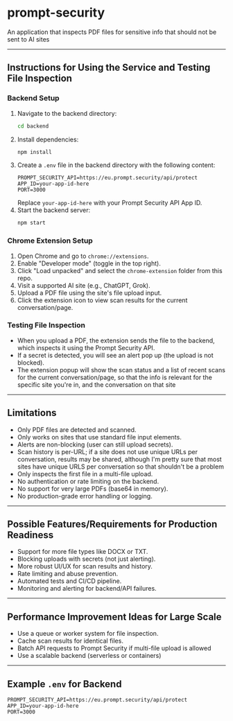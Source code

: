 # prompt-security
An application that inspects PDF files for sensitive info that should not be sent to AI sites

---

## Instructions for Using the Service and Testing File Inspection

### Backend Setup
1. Navigate to the backend directory:
   ```sh
   cd backend
   ```
2. Install dependencies:
   ```sh
   npm install
   ```
3. Create a `.env` file in the backend directory with the following content:
   ```env
   PROMPT_SECURITY_API=https://eu.prompt.security/api/protect
   APP_ID=your-app-id-here
   PORT=3000
   ```
   Replace `your-app-id-here` with your Prompt Security API App ID.
4. Start the backend server:
   ```sh
   npm start
   ```

### Chrome Extension Setup
1. Open Chrome and go to `chrome://extensions`.
2. Enable "Developer mode" (toggle in the top right).
3. Click "Load unpacked" and select the `chrome-extension` folder from this repo.
4. Visit a supported AI site (e.g., ChatGPT, Grok).
5. Upload a PDF file using the site's file upload input.
6. Click the extension icon to view scan results for the current conversation/page.

### Testing File Inspection
- When you upload a PDF, the extension sends the file to the backend, which inspects it using the Prompt Security API.
- If a secret is detected, you will see an alert pop up (the upload is not blocked).
- The extension popup will show the scan status and a list of recent scans for the current conversation/page, so that the info is relevant for the specific site you're in, and the conversation on that site

---

## Limitations
- Only PDF files are detected and scanned.
- Only works on sites that use standard file input elements.
- Alerts are non-blocking (user can still upload secrets).
- Scan history is per-URL; if a site does not use unique URLs per conversation, results may be shared, although I'm pretty sure
that most sites have unique URLS per conversation so that shouldn't be a problem
- Only inspects the first file in a multi-file upload.
- No authentication or rate limiting on the backend.
- No support for very large PDFs (base64 in memory).
- No production-grade error handling or logging.

---

## Possible Features/Requirements for Production Readiness
- Support for more file types like DOCX or TXT.
- Blocking uploads with secrets (not just alerting).
- More robust UI/UX for scan results and history.
- Rate limiting and abuse prevention.
- Automated tests and CI/CD pipeline.
- Monitoring and alerting for backend/API failures.

---

## Performance Improvement Ideas for Large Scale
- Use a queue or worker system for file inspection.
- Cache scan results for identical files.
- Batch API requests to Prompt Security if multi-file upload is allowed
- Use a scalable backend (serverless or containers)

---

## Example `.env` for Backend
```env
PROMPT_SECURITY_API=https://eu.prompt.security/api/protect
APP_ID=your-app-id-here
PORT=3000
```
